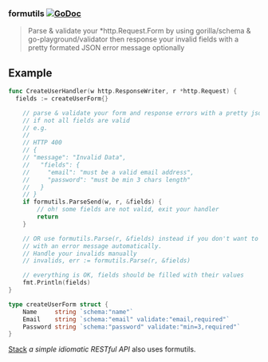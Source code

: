 ### formutils [![GoDoc](https://godoc.org/github.com/golang/gddo?status.svg)](http://godoc.org/github.com/ilgooz/formutils)
> Parse & validate your *http.Request.Form by using gorilla/schema & go-playground/validator then response your invalid fields with a pretty formated JSON error message optionally

## Example
```go
func CreateUserHandler(w http.ResponseWriter, r *http.Request) {
  fields := createUserForm{}

	// parse & validate your form and response errors with a pretty json error message
	// if not all fields are valid
	// e.g.
	//
	// HTTP 400
	// {
	// "message": "Invalid Data",
	//   "fields": {
	//     "email": "must be a valid email address",
	//     "password": "must be min 3 chars length"
	//   }
	// }
	if formutils.ParseSend(w, r, &fields) {
		// oh! some fields are not valid, exit your handler
		return
	}

	// OR use formutils.Parse(r, &fields) instead if you don't want to response
	// with an error message automatically.
	// Handle your invalids manually
	// invalids, err := formutils.Parse(r, &fields)

	// everything is OK, fields should be filled with their values
	fmt.Println(fields)
}

type createUserForm struct {
	Name     string `schema:"name"`
	Email    string `schema:"email" validate:"email,required"`
	Password string `schema:"password" validate:"min=3,required"`
}
```

[Stack](http://github.com/ilgooz/stack) *a simple idiomatic RESTful API* also uses formutils.
